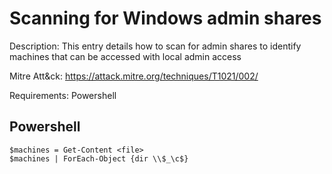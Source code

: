 # Scanning for Windows admin shares

Description: This entry details how to scan for admin shares to identify machines that can be accessed with local admin access

Mitre Att&ck: https://attack.mitre.org/techniques/T1021/002/

Requirements: Powershell

## Powershell

```
$machines = Get-Content <file>
$machines | ForEach-Object {dir \\$_\c$}
```
